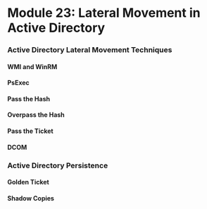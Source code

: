# Module 23: Lateral Movement in Active Directory

### Active Directory Lateral Movement Techniques

#### WMI and WinRM

#### PsExec

#### Pass the Hash

#### Overpass the Hash

#### Pass the Ticket

#### DCOM

### Active Directory Persistence

#### Golden Ticket

#### Shadow Copies
